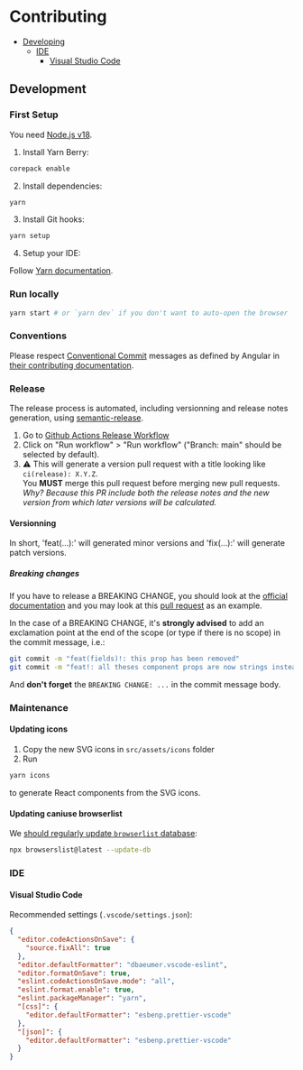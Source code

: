 # Contributing

- [Developing](#developing)
  - [IDE](#ide)
    - [Visual Studio Code](#visual-studio-code)

## Development

### First Setup

You need [Node.js v18](https://nodejs.org/en/).

1. Install Yarn Berry:

```sh
corepack enable
```

2. Install dependencies:

```sh
yarn
```

3. Install Git hooks:

```sh
yarn setup
```

4. Setup your IDE:

Follow [Yarn documentation](https://yarnpkg.com/getting-started/editor-sdks).

### Run locally

```sh
yarn start # or `yarn dev` if you don't want to auto-open the browser
```

### Conventions

Please respect [Conventional Commit](https://www.conventionalcommits.org/en/v1.0.0/) messages as defined by Angular in
[their contributing documentation](https://github.com/angular/angular/blob/main/CONTRIBUTING.md#commit).

### Release

The release process is automated, including versionning and release notes generation, using
[semantic-release](https://github.com/semantic-release/semantic-release).

1. Go to [Github Actions Release Workflow](https://github.com/MTES-MCT/monitor-ui/actions/workflows/release.yml)
2. Click on "Run workflow" > "Run workflow" ("Branch: main" should be selected by default).
3. ⚠️ This will generate a version pull request with a title looking like `ci(release): X.Y.Z`.  
   You **MUST** merge this pull request before merging new pull requests.  
   _Why? Because this PR include both the release notes and the new version from which later versions will be
   calculated._

#### Versionning

In short, 'feat(...):' will generated minor versions and 'fix(...):' will generate patch versions.

##### Breaking changes

If you have to release a BREAKING CHANGE, you should look at the
[official documentation](https://www.conventionalcommits.org/en/v1.0.0/#commit-message-with-description-and-breaking-change-footer)
and you may look at this [pull request](https://github.com/MTES-MCT/monitor-ui/pull/131) as an example.

In the case of a BREAKING CHANGE, it's **strongly advised** to add an exclamation point at the end of the scope (or type
if there is no scope) in the commit message, i.e.:

```sh
git commit -m "feat(fields)!: this prop has been removed"
git commit -m "feat!: all theses component props are now strings instead of numbers"
```

And **don't forget** the `BREAKING CHANGE: ...` in the commit message body.

### Maintenance

#### Updating icons

1. Copy the new SVG icons in `src/assets/icons` folder
2. Run

```sh
yarn icons
```

to generate React components from the SVG icons.

#### Updating caniuse browserlist

We
[should regularly update `browserlist` database](https://github.com/browserslist/browserslist#browsers-data-updating):

```sh
npx browserslist@latest --update-db
```

### IDE

#### Visual Studio Code

Recommended settings (`.vscode/settings.json`):

```json
{
  "editor.codeActionsOnSave": {
    "source.fixAll": true
  },
  "editor.defaultFormatter": "dbaeumer.vscode-eslint",
  "editor.formatOnSave": true,
  "eslint.codeActionsOnSave.mode": "all",
  "eslint.format.enable": true,
  "eslint.packageManager": "yarn",
  "[css]": {
    "editor.defaultFormatter": "esbenp.prettier-vscode"
  },
  "[json]": {
    "editor.defaultFormatter": "esbenp.prettier-vscode"
  }
}
```
